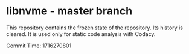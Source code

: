 # libnvme - master branch

This repository contains the frozen state of the repository.
Its history is cleared. It is used only for static code
analysis with Codacy.

Commit Time: 1716270801